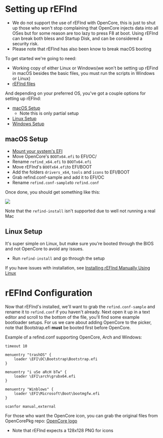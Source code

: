# Setting up rEFInd

* We do not support the use of rEFInd with OpenCore, this is just to shut up those who won't stop complaining that OpenCore injects data into all OSes but for some reason are too lazy to press F8 at boot.  Using rEFInd can break both bless and Startup Disk, and can be considered a security risk.
* Please note that rEFInd has also been know to break macOS booting

To get started we're going to need:

* Working copy of either Linux or Windows(we won't be setting up rEFind in macOS besides the basic files, you must run the scripts in Windows or Linux)
* [rEFInd files](http://sourceforge.net/projects/refind/files/0.12.0/refind-bin-0.12.0.zip/download)


And depending on your preferred OS, you've got a couple options for setting up rEFInd:

* [macOS Setup](/extras/refind.md#macos-setup)
  * Note this is only partial setup
* [Linux Setup](/extras/refind.md#linux-setup)
* [Windows Setup](https://www.youtube.com/watch?v=dQw4w9WgXcQ)

## macOS Setup

* [Mount your system's EFI](https://github.com/corpnewt/MountEFI)
* Move OpenCore's `BOOTx64.efi` to EFI/OC/
* Rename `refind_x64.efi` to `BOOTx64.efi`
* Move rEFInd's `BOOTx64.efi`to EFI/BOOT
* Add the folders `drivers_x64`, `tools` and `icons` to EFI/BOOT
* Grab refind.conf-sample and add it to EFI/OC
* Rename `refind.conf-sample`to `refind.conf`

Once done, you should get something like this:

![](https://cdn.discordapp.com/attachments/683011276938543134/694945991064813588/Screen_Shot_2020-04-01_at_10.24.52_AM.png)

Note that the `refind-install` isn't supported due to well not running a real Mac

## Linux Setup

It's super simple on Linux, but make sure you're booted through the BIOS and not OpenCore to avoid any issues. 

* Run `refind-install` and go through the setup

If you have issues with installation, see [Installing rEFInd Manually Using Linux](https://www.rodsbooks.com/refind/installing.html#manual)

# rEFInd Configuration

Now that rEFInd's installed, we'll want to grab the `refind.conf-sample` and rename it to `refind.conf` if you haven't already. Next open it up in a text editor and scroll to the bottom of the file, you'll find some example bootloader setups. For us we care about adding OpenCore to the picker, note that Bootstrap.efi **must** be booted first before OpenCore.

Example of a refind.conf supporting OpenCore, Arch and Windows:


```text
timeout 10

menuentry "trashOS" {
    loader \EFI\OC\Bootstrap\Bootstrap.efi
}

menuentry "i uSe aRcH bTw" {
    loader \EFI\arch\grubx64.efi
}

menuentry "Winblows" {
    loader \EFI\Microsoft\Boot\bootmgfw.efi
}

scanfor manual,external
```

For those who want the OpenCore icon, you can grab the original files from OpenCorePkg repo: [OpenCore logo](https://github.com/acidanthera/OpenCorePkg/tree/master/Docs/Logos)

* Note that rEFInd expects a 128x128 PNG for icons

